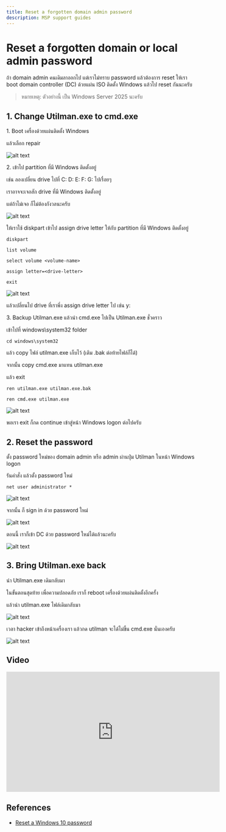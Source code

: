 ```yaml
---
title: Reset a forgotten domain admin password
description: MSP support guides
---
```

# Reset a forgotten domain or local admin password

ถ้า domain admin คนเดิมลาออกไป แต่เราไม่ทราบ password แล้วต้องการ reset ให้เรา boot domain controller (DC) ด้วยแผ่น ISO ติดตั้ง Windows แล้วไป reset กันนะครับ

>หมายเหตุ: ตัวอย่างนี้ เป็น Windows Server 2025 นะครับ

## 1. Change Utilman.exe to cmd.exe

1\. Boot เครื่องด้วยแผ่นติดตั้ง Windows

แล้วเลือก repair

![alt text](image.png)

2\. เข้าไป partition ที่มี Windows ติดตั้งอยู่

เช่น ลองเปลี่ยน drive ไปที่ C: D: E: F: G: ไปเรื่อยๆ

เราอาจจะเจอสัก drive ที่มี Windows ติดตั้งอยู่

แต่ถ้าไม่เจอ ก็ไม่ต้องกังวลนะครับ

![alt text](image-1.png)

ให้เราใช้ diskpart เข้าไป assign drive letter ให้กับ partition ที่มี Windows ติดตั้งอยู่

```
diskpart

list volume

select volume <volume-name>

assign letter=<drive-letter>

exit
```

![alt text](image-2.png)

แล้วเปลี่ยนไป drive ที่เราพึ่ง assign drive letter ไป เช่น y:

3\. Backup Utilman.exe แล้วนำ cmd.exe ไปเป็น Utilman.exe ชั่วคราว

เข้าไปที่ windows\system32 folder

```
cd windows\system32
```

แล้ว copy ไฟล์ utilman.exe เก็บไว้ (เติม .bak ต่อท้ายไฟล์ก็ได้)

จากนั้น copy cmd.exe มาแทน utilman.exe

แล้ว exit

```
ren utilman.exe utilman.exe.bak

ren cmd.exe utilman.exe
```

![alt text](image-3.png)

พอเรา exit ก็กด continue เข้าสู่หน้า Windows logon ต่อไปครับ

## 2. Reset the password

ตั้ง password ใหม่ของ domain admin หรือ admin ผ่านปุ่ม Utilman ในหน้า Windows logon

รันคำสั่ง แล้วตั้ง password ใหม่

```
net user administrator *
```

![alt text](image-4.png)

จากนั้น ก็ sign in ด้วย password ใหม่

![alt text](image-5.png)

ตอนนี้ เราก็เข้า DC ด้วย password ใหม่ได้แล้วนะครับ

![alt text](image-6.png)

## 3. Bring Utilman.exe back

นำ Utilman.exe เดิมกลับมา

ในขั้นตอนสุดท้าย เพื่อความปลอดภัย เราก็ reboot เครื่องด้วยแผ่นติดตั้งอีกครั้ง

แล้วนำ utilman.exe ไฟล์เดิมกลับมา

![alt text](image-7.png)

เวลา hacker เข้าถึงหน้าเครื่องเรา แล้วกด utilman จะได้ไม่ขึ้น cmd.exe นั่นเองครับ

![alt text](image-8.png)

## Video

<iframe width="560" height="315" src="https://www.youtube.com/embed/wLno9bYu2pc?si=4DsnX3Z7BPj_lfR1" title="YouTube video player" frameborder="0" allow="accelerometer; autoplay; clipboard-write; encrypted-media; gyroscope; picture-in-picture; web-share" referrerpolicy="strict-origin-when-cross-origin" allowfullscreen></iframe>

## References

- <a href="https://4sysops.com/archives/reset-a-windows-10-password/">Reset a Windows 10 password</a>


